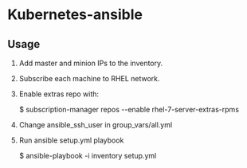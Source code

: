 # Kubernetes-ansible

## Usage

1. Add master and minion IPs to the inventory.

2. Subscribe each machine to RHEL network.

3. Enable extras repo with:

    $ subscription-manager repos --enable rhel-7-server-extras-rpms 

4. Change ansible_ssh_user in group_vars/all.yml

5. Run ansible setup.yml playbook

    $ ansible-playbook -i inventory setup.yml


